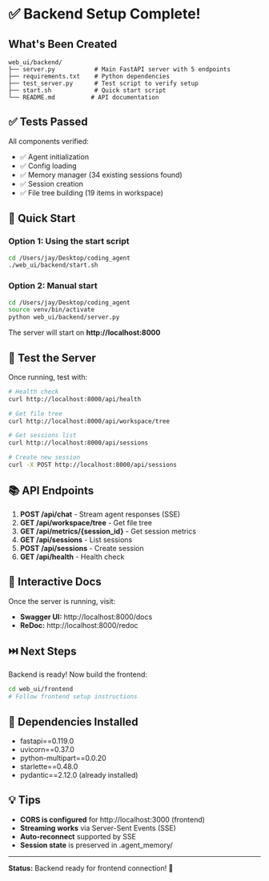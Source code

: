 # ✅ Backend Setup Complete!

## What's Been Created

```
web_ui/backend/
├── server.py           # Main FastAPI server with 5 endpoints
├── requirements.txt    # Python dependencies
├── test_server.py      # Test script to verify setup
├── start.sh            # Quick start script
└── README.md          # API documentation
```

## ✅ Tests Passed

All components verified:
- ✅ Agent initialization
- ✅ Config loading
- ✅ Memory manager (34 existing sessions found)
- ✅ Session creation
- ✅ File tree building (19 items in workspace)

## 🚀 Quick Start

### Option 1: Using the start script
```bash
cd /Users/jay/Desktop/coding_agent
./web_ui/backend/start.sh
```

### Option 2: Manual start
```bash
cd /Users/jay/Desktop/coding_agent
source venv/bin/activate
python web_ui/backend/server.py
```

The server will start on **http://localhost:8000**

## 🧪 Test the Server

Once running, test with:

```bash
# Health check
curl http://localhost:8000/api/health

# Get file tree
curl http://localhost:8000/api/workspace/tree

# Get sessions list
curl http://localhost:8000/api/sessions

# Create new session
curl -X POST http://localhost:8000/api/sessions
```

## 📚 API Endpoints

1. **POST /api/chat** - Stream agent responses (SSE)
2. **GET /api/workspace/tree** - Get file tree
3. **GET /api/metrics/{session_id}** - Get session metrics
4. **GET /api/sessions** - List sessions
5. **POST /api/sessions** - Create session
6. **GET /api/health** - Health check

## 📖 Interactive Docs

Once the server is running, visit:
- **Swagger UI:** http://localhost:8000/docs
- **ReDoc:** http://localhost:8000/redoc

## ⏭️ Next Steps

Backend is ready! Now build the frontend:

```bash
cd web_ui/frontend
# Follow frontend setup instructions
```

## 🔧 Dependencies Installed

- fastapi==0.119.0
- uvicorn==0.37.0
- python-multipart==0.0.20
- starlette==0.48.0
- pydantic==2.12.0 (already installed)

## 💡 Tips

- **CORS is configured** for http://localhost:3000 (frontend)
- **Streaming works** via Server-Sent Events (SSE)
- **Auto-reconnect** supported by SSE
- **Session state** is preserved in .agent_memory/

---

**Status:** Backend ready for frontend connection! 🎉

